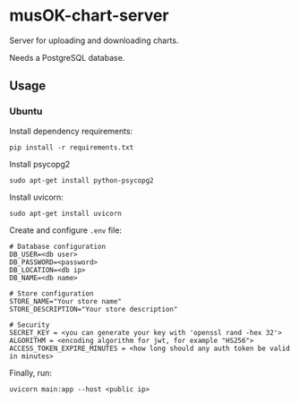 # musOK-chart-server
Server for uploading and downloading charts.

Needs a PostgreSQL database.

## Usage

### Ubuntu

Install dependency requirements:
```
pip install -r requirements.txt
```

Install psycopg2
```
sudo apt-get install python-psycopg2
```

Install uvicorn:
```
sudo apt-get install uvicorn
```

Create and configure `.env` file:
```
# Database configuration
DB_USER=<db user>
DB_PASSWORD=<password>
DB_LOCATION=<db ip>
DB_NAME=<db name>

# Store configuration
STORE_NAME="Your store name"
STORE_DESCRIPTION="Your store description"

# Security
SECRET_KEY = <you can generate your key with 'openssl rand -hex 32'>
ALGORITHM = <encoding algorithm for jwt, for example "HS256">
ACCESS_TOKEN_EXPIRE_MINUTES = <how long should any auth token be valid in minutes>
```

Finally, run:
```
uvicorn main:app --host <public ip>
```
